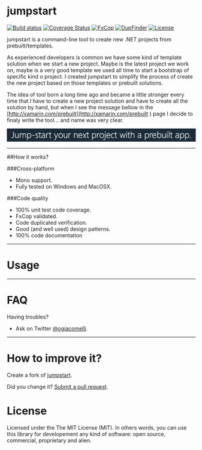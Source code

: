 jumpstart
===========

[![Build status](https://ci.appveyor.com/api/projects/status/h9ptxpyj30ah3mva?svg=true)](https://ci.appveyor.com/project/giacomelli/jumpstart)
[![Coverage Status](https://coveralls.io/repos/giacomelli/jumpstart/badge.svg?branch=master&service=github)](https://coveralls.io/github/giacomelli/jumpstart?branch=master)
[![FxCop](http://badgessharp.apphb.com/badges/giacomelli/jumpstart/FxCop)](https://ci.appveyor.com/project/giacomelli/jumpstart/build/artifacts)
[![DupFinder](http://badgessharp.apphb.com/badges/giacomelli/jumpstart/DupFinder)](https://ci.appveyor.com/project/giacomelli/jumpstart/build/artifacts)
[![License](http://img.shields.io/:license-MIT-blue.svg)](https://raw.githubusercontent.com/giacomelli/jumpstart/master/LICENSE)

jumpstart is a command-line tool to create new .NET projects from prebuilt/templates.

As experienced developers is common we have some kind of template solution when we start a new project. Maybe is the latest project we work on, maybe is a very good template we used all time to start a bootstrap of specific kind o project. I created jumpstart to simplify the process of create the new project based on those templates or prebuilt solutions.

The idea of tool born a long time ago and became a little stronger every time that I have to create a new project solution and have to create all the solution by hand, but when I see the message bellow in the [http://xamarin.com/prebuilt](http://xamarin.com/prebuilt ) page I decide to finaly write the tool... and name was very clear.

![](docs/images/Xamarin-jumpstart-message.png)

--------

##How it works?


      
###Cross-platform
- Mono support.
- Fully tested on Windows and MacOSX.

###Code quality
- 100% unit test code coverage.
- FxCop validated.
- Code duplicated verification.
- Good (and well used) design patterns.  
- 100% code documentation

--------

Usage
===


 
--------

FAQ
======

Having troubles? 

- Ask on Twitter [@ogiacomelli](http://twitter.com/ogiacomelli).
 
 --------

How to improve it?
======

Create a fork of [jumpstart](https://github.com/giacomelli/jumpstart/fork). 

Did you change it? [Submit a pull request](https://github.com/giacomelli/jumpstart/pull/new/master).


License
======
Licensed under the The MIT License (MIT).
In others words, you can use this library for developement any kind of software: open source, commercial, proprietary and alien.